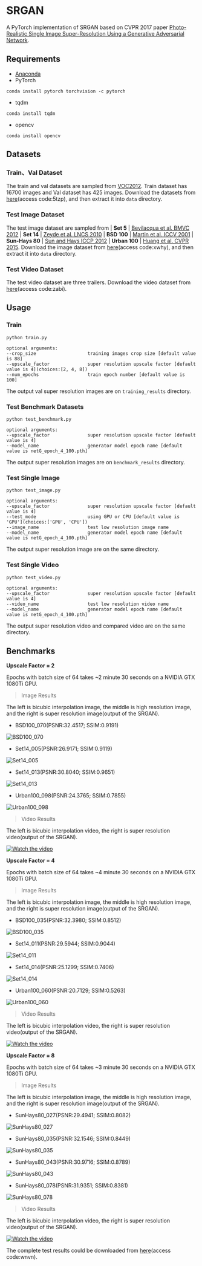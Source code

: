 # SRGAN
A PyTorch implementation of SRGAN based on CVPR 2017 paper 
[Photo-Realistic Single Image Super-Resolution Using a Generative Adversarial Network](https://arxiv.org/abs/1609.04802).

## Requirements
- [Anaconda](https://www.anaconda.com/download/)
- PyTorch
```
conda install pytorch torchvision -c pytorch
```
- tqdm
```
conda install tqdm
```
- opencv
```
conda install opencv
```

## Datasets

### Train、Val Dataset
The train and val datasets are sampled from [VOC2012](http://cvlab.postech.ac.kr/~mooyeol/pascal_voc_2012/).
Train dataset has 16700 images and Val dataset has 425 images.
Download the datasets from [here](https://pan.baidu.com/s/1xuFperu2WiYc5-_QXBemlA)(access code:5tzp), and then extract it into `data` directory.

### Test Image Dataset
The test image dataset are sampled from 
| **Set 5** |  [Bevilacqua et al. BMVC 2012](http://people.rennes.inria.fr/Aline.Roumy/results/SR_BMVC12.html)
| **Set 14** |  [Zeyde et al. LNCS 2010](https://sites.google.com/site/romanzeyde/research-interests)
| **BSD 100** | [Martin et al. ICCV 2001](https://www.eecs.berkeley.edu/Research/Projects/CS/vision/bsds/)
| **Sun-Hays 80** | [Sun and Hays ICCP 2012](http://cs.brown.edu/~lbsun/SRproj2012/SR_iccp2012.html)
| **Urban 100** | [Huang et al. CVPR 2015](https://sites.google.com/site/jbhuang0604/publications/struct_sr).
Download the image dataset from [here](https://pan.baidu.com/s/1vGosnyal21wGgVffriL1VQ)(access code:xwhy), and then extract it into `data` directory.

### Test Video Dataset
The test video dataset are three trailers. Download the video dataset from 
[here](https://pan.baidu.com/s/1NUZKm5xCHRj1O0JlCZIu8Q)(access code:zabi).

## Usage

### Train
```
python train.py

optional arguments:
--crop_size                   training images crop size [default value is 88]
--upscale_factor              super resolution upscale factor [default value is 4](choices:[2, 4, 8])
--num_epochs                  train epoch number [default value is 100]
```
The output val super resolution images are on `training_results` directory.

### Test Benchmark Datasets
```
python test_benchmark.py

optional arguments:
--upscale_factor              super resolution upscale factor [default value is 4]
--model_name                  generator model epoch name [default value is netG_epoch_4_100.pth]
```
The output super resolution images are on `benchmark_results` directory.

### Test Single Image
```
python test_image.py

optional arguments:
--upscale_factor              super resolution upscale factor [default value is 4]
--test_mode                   using GPU or CPU [default value is 'GPU'](choices:['GPU', 'CPU'])
--image_name                  test low resolution image name
--model_name                  generator model epoch name [default value is netG_epoch_4_100.pth]
```
The output super resolution image are on the same directory.

### Test Single Video
```
python test_video.py

optional arguments:
--upscale_factor              super resolution upscale factor [default value is 4]
--video_name                  test low resolution video name
--model_name                  generator model epoch name [default value is netG_epoch_4_100.pth]
```
The output super resolution video and compared video are on the same directory.

## Benchmarks
**Upscale Factor = 2**

Epochs with batch size of 64 takes ~2 minute 30 seconds on a NVIDIA GTX 1080Ti GPU. 

> Image Results

The left is bicubic interpolation image, the middle is high resolution image, and 
the right is super resolution image(output of the SRGAN).

- BSD100_070(PSNR:32.4517; SSIM:0.9191)

![BSD100_070](images/1.png)

- Set14_005(PSNR:26.9171; SSIM:0.9119)

![Set14_005](images/2.png)

- Set14_013(PSNR:30.8040; SSIM:0.9651)

![Set14_013](images/3.png)

- Urban100_098(PSNR:24.3765; SSIM:0.7855)

![Urban100_098](images/4.png)

> Video Results

The left is bicubic interpolation video, the right is super resolution video(output of the SRGAN).

[![Watch the video](images/video_SRF_2.png)](https://youtu.be/05vx-vOJOZs)

**Upscale Factor = 4**

Epochs with batch size of 64 takes ~4 minute 30 seconds on a NVIDIA GTX 1080Ti GPU. 

> Image Results

The left is bicubic interpolation image, the middle is high resolution image, and 
the right is super resolution image(output of the SRGAN).

- BSD100_035(PSNR:32.3980; SSIM:0.8512)

![BSD100_035](images/5.png)

- Set14_011(PSNR:29.5944; SSIM:0.9044)

![Set14_011](images/6.png)

- Set14_014(PSNR:25.1299; SSIM:0.7406)

![Set14_014](images/7.png)

- Urban100_060(PSNR:20.7129; SSIM:0.5263)

![Urban100_060](images/8.png)

> Video Results

The left is bicubic interpolation video, the right is super resolution video(output of the SRGAN).

[![Watch the video](images/video_SRF_4.png)](https://youtu.be/tNR2eiMeoQs)

**Upscale Factor = 8**

Epochs with batch size of 64 takes ~3 minute 30 seconds on a NVIDIA GTX 1080Ti GPU. 

> Image Results

The left is bicubic interpolation image, the middle is high resolution image, and 
the right is super resolution image(output of the SRGAN).

- SunHays80_027(PSNR:29.4941; SSIM:0.8082)

![SunHays80_027](images/9.png)

- SunHays80_035(PSNR:32.1546; SSIM:0.8449)

![SunHays80_035](images/10.png)

- SunHays80_043(PSNR:30.9716; SSIM:0.8789)

![SunHays80_043](images/11.png)

- SunHays80_078(PSNR:31.9351; SSIM:0.8381)

![SunHays80_078](images/12.png)

> Video Results

The left is bicubic interpolation video, the right is super resolution video(output of the SRGAN).

[![Watch the video](images/video_SRF_8.png)](https://youtu.be/EuvXTKCRr8I)

The complete test results could be downloaded from [here](https://pan.baidu.com/s/1pAaEgAQ4aRZbtKo8hNrb4Q)(access code:wnvn).

